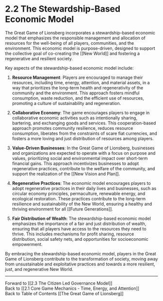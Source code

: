 # 2.2 The Stewardship-Based Economic Model

The Great Game of Lionsberg incorporates a stewardship-based economic model that emphasizes the responsible management and allocation of resources for the well-being of all players, communities, and the environment. This economic model is purpose-driven, designed to support the collective goal of co-creating the [[New World]] and fostering a regenerative and resilient society.

Key aspects of the stewardship-based economic model include:

1.  **Resource Management**: Players are encouraged to manage their resources, including time, energy, attention, and material assets, in a way that prioritizes the long-term health and regenerativity of the community and the environment. This approach fosters mindful consumption, waste reduction, and the efficient use of resources, promoting a culture of sustainability and regeneration.
    
2.  **Collaborative Economy**: The game encourages players to engage in collaborative economic activities such as intentionally sharing, bartering, and exchanging goods and services. This cooperation-based approach promotes community resilience, reduces resource consumption, liberates from the constraints of scare fiat currencies, and fosters a more loving and just distribution of resources among players.
    
3.  **Value-Driven Businesses**: In the Great Game of Lionsberg, businesses and organizations are expected to operate with a focus on purpose and values, prioritizing social and environmental impact over short-term financial gains. This approach incentivizes businesses to adopt regenerative practices, contribute to the welfare of the community, and support the realization of the [[New Vision and Plan]].
    
4.  **Regenerative Practices**: The economic model encourages players to adopt regenerative practices in their daily lives and businesses, such as circular economy principles, permaculture, renewable energy, and ecological restoration. These practices contribute to the long-term resilience and sustainability of the New World, ensuring a healthy and thriving environment for all [[Future Generations]]. 
    
5.  **Fair Distribution of Wealth**: The stewardship-based economic model emphasizes the importance of a fair and just distribution of wealth, ensuring that all players have access to the resources they need to thrive. This includes mechanisms for profit sharing, resource distribution, social safety nets, and opportunities for socioeconomic empowerment.
    

By embracing the stewardship-based economic model, players in the Great Game of Lionsberg contribute to the transformation of society, moving away from unsustainable and exploitative practices and towards a more resilient, just, and regenerative New World.

____

Forward to [[2.3 The Citizen Led Governance Model]]    
Back to [[2.1 Core Game Mechanics - Time, Energy, and Attention]]  
Back to Table of Contents [[The Great Game of Lionsberg]]  